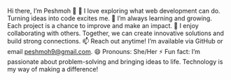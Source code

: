 Hi there, I’m Peshmoh 👋
👀 I love exploring what web development can do. Turning ideas into code excites me.
🌱 I’m always learning and growing. Each project is a chance to improve and make an impact.
💞️ I enjoy collaborating with others. Together, we can create innovative solutions and build strong connections.
📫 Reach out anytime! I’m available via GitHub or email peshmoh9@gmail.com.
😄 Pronouns: She/Her
⚡ Fun fact: I’m passionate about problem-solving and bringing ideas to life. Technology is my way of making a difference!
